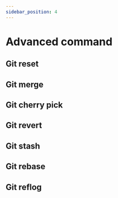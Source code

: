 ```yaml
---
sidebar_position: 4
---
```


# Advanced command

## Git reset

## Git merge

## Git cherry pick

## Git revert

## Git stash

## Git rebase

## Git reflog
